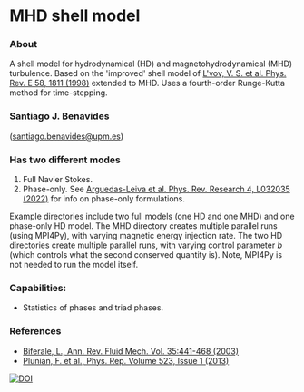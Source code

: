 # MHD shell model
### About
A shell model for hydrodynamical (HD) and magnetohydrodynamical (MHD) turbulence. Based on the 'improved' shell model of [L'vov, V. S. et al. Phys. Rev. E 58, 1811 (1998)](https://doi.org/10.1103/PhysRevE.58.1811) extended to MHD.  Uses a fourth-order Runge-Kutta method for time-stepping. 

### Santiago J. Benavides 

(santiago.benavides@upm.es)

### Has two different modes
1. Full Navier Stokes.
2. Phase-only. See [Arguedas-Leiva et al. Phys. Rev. Research 4, L032035 (2022)](https://doi.org/10.1103/PhysRevResearch.4.L032035) for info on phase-only formulations.

Example directories include two full models (one HD and one MHD) and one phase-only HD model. The MHD directory creates multiple parallel runs (using MPI4Py), with varying magnetic energy injection rate. The two HD directories create multiple parallel runs, with varying control parameter $b$ (which controls what the second conserved quantity is). Note, MPI4Py is not needed to run the model itself.

### Capabilities: 
* Statistics of phases and triad phases.

### References
* [Biferale, L., Ann. Rev. Fluid Mech. Vol. 35:441-468 (2003)](https://doi.org/10.1146/annurev.fluid.35.101101.161122)
* [Plunian, F. et al., Phys. Rep. Volume 523, Issue 1 (2013)](https://doi.org/10.1016/j.physrep.2012.09.001)

[![DOI](https://zenodo.org/badge/1013186208.svg)](https://doi.org/10.5281/zenodo.15800546)
